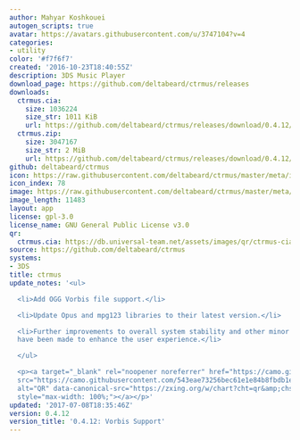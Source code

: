```yaml
---
author: Mahyar Koshkouei
autogen_scripts: true
avatar: https://avatars.githubusercontent.com/u/3747104?v=4
categories:
- utility
color: '#f7f6f7'
created: '2016-10-23T18:40:55Z'
description: 3DS Music Player
download_page: https://github.com/deltabeard/ctrmus/releases
downloads:
  ctrmus.cia:
    size: 1036224
    size_str: 1011 KiB
    url: https://github.com/deltabeard/ctrmus/releases/download/0.4.12/ctrmus.cia
  ctrmus.zip:
    size: 3047167
    size_str: 2 MiB
    url: https://github.com/deltabeard/ctrmus/releases/download/0.4.12/ctrmus.zip
github: deltabeard/ctrmus
icon: https://raw.githubusercontent.com/deltabeard/ctrmus/master/meta/icon.png
icon_index: 78
image: https://raw.githubusercontent.com/deltabeard/ctrmus/master/meta/banner.png
image_length: 11483
layout: app
license: gpl-3.0
license_name: GNU General Public License v3.0
qr:
  ctrmus.cia: https://db.universal-team.net/assets/images/qr/ctrmus-cia.png
source: https://github.com/deltabeard/ctrmus
systems:
- 3DS
title: ctrmus
update_notes: '<ul>

  <li>Add OGG Vorbis file support.</li>

  <li>Update Opus and mpg123 libraries to their latest version.</li>

  <li>Further improvements to overall system stability and other minor adjustments
  have been made to enhance the user experience.</li>

  </ul>

  <p><a target="_blank" rel="noopener noreferrer" href="https://camo.githubusercontent.com/543eae73256bec61e1e84b8fbdb1e8644af74b94b0b47c25b6098454deeddf4d/68747470733a2f2f7a78696e672e6f72672f772f63686172743f6368743d7172266368733d323330783233302663686c643d4c2663686f653d5554462d382663686c3d68747470732533412532462532466769746875622e636f6d25324664656c746162656172642532466374726d757325324672656c6561736573253246646f776e6c6f6164253246302e342e31322532466374726d75732e636961"><img
  src="https://camo.githubusercontent.com/543eae73256bec61e1e84b8fbdb1e8644af74b94b0b47c25b6098454deeddf4d/68747470733a2f2f7a78696e672e6f72672f772f63686172743f6368743d7172266368733d323330783233302663686c643d4c2663686f653d5554462d382663686c3d68747470732533412532462532466769746875622e636f6d25324664656c746162656172642532466374726d757325324672656c6561736573253246646f776e6c6f6164253246302e342e31322532466374726d75732e636961"
  alt="QR" data-canonical-src="https://zxing.org/w/chart?cht=qr&amp;chs=230x230&amp;chld=L&amp;choe=UTF-8&amp;chl=https%3A%2F%2Fgithub.com%2Fdeltabeard%2Fctrmus%2Freleases%2Fdownload%2F0.4.12%2Fctrmus.cia"
  style="max-width: 100%;"></a></p>'
updated: '2017-07-08T18:35:46Z'
version: 0.4.12
version_title: '0.4.12: Vorbis Support'
---
```

